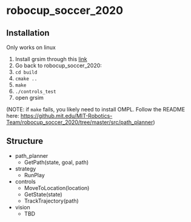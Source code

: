 # robocup_soccer_2020

## Installation
Only works on linux
1. Install grsim through this [link](https://github.com/RoboCup-SSL/grSim/blob/master/INSTALL.md)
2. Go back to robocup_soccer_2020:
3. `cd build`
4. `cmake ..`
5. `make`
6. `./controls_test`
7. open grsim


(NOTE: if `make` fails, you likely need to install OMPL. Follow the README here: https://github.mit.edu/MIT-Robotics-Team/robocup_soccer_2020/tree/master/src/path_planner)

## Structure
* path_planner
  * GetPath(state, goal, path)
* strategy
  * RunPlay
* controls
  * MoveToLocation(location)
  * GetState(state)
  * TrackTrajectory(path)
* vision
  * TBD
